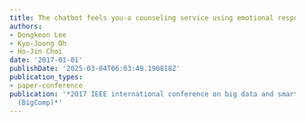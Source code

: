 ```yaml
---
title: The chatbot feels you-a counseling service using emotional response generation
authors:
- Dongkeon Lee
- Kyo-Joong Oh
- Ho-Jin Choi
date: '2017-01-01'
publishDate: '2025-03-04T06:03:49.190818Z'
publication_types:
- paper-conference
publication: '*2017 IEEE international conference on big data and smart computing
  (BigComp)*'
---
```

